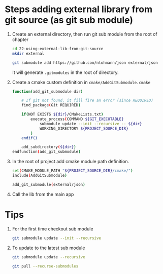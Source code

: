 
# Steps adding external library from git source (as git sub module)
1. Create an external directory, then run git sub module from the root of chapter
    ```bash
    cd 22-using-external-lib-from-git-source
    mkdir external

    git submodule add https://github.com/nlohmann/json external/json
    ```

    It will generate <code>.gitmodules</code> in the root of directory.

2. Create a cmake custom definition in <code>cmake/AddGitSubmodule.cmake</code>
    ```bash
    function(add_git_submodule dir)

        # If git not found, it fill fire an error (since REQUIRED)
        find_package(Git REQUIRED)

        if(NOT EXISTS ${dir}/CMakeLists.txt)
            execute_process(COMMAND ${GIT_EXECUTABLE}
                submodule update --init --recursive -- ${dir}
                WORKING_DIRECTORY ${PROJECT_SOURCE_DIR}
            )
        endif()

        add_subdirectory(${dir})
    endfunction(add_git_submodule)
    ```
    
3. In the root of project add cmake module path definition.

    ```bash
    set(CMAKE_MODULE_PATH "${PROJECT_SOURCE_DIR}/cmake/")
    include(AddGitSubmodule)

    add_git_submodule(external/json)
    ```

4. Call the lib from the main app

# Tips
1. For the first time checkout sub module
    ```bash
    git submodule update --init --recursive
    ```

2. To update to the latest sub module
    ```bash
    git submodule update --recursive
    ```

    ```bash
    git pull --recurse-submodules
    ```
